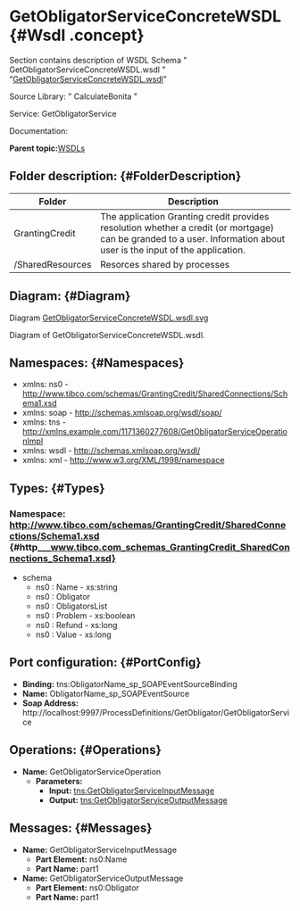 # GetObligatorServiceConcreteWSDL {#Wsdl .concept}

Section contains description of WSDL Schema " GetObligatorServiceConcreteWSDL.wsdl " “[GetObligatorServiceConcreteWSDL.wsdl](GetObligatorServiceConcreteWSDL.wsdl)”

Source Library: " CalculateBonita "

Service: GetObligatorService

Documentation:

**Parent topic:**[WSDLs](../../../projects/GrantingCredit/common/wsdl.md)

## Folder description: {#FolderDescription}

|Folder|Description|
|------|-----------|
|GrantingCredit|The application Granting credit provides resolution whether a credit \(or mortgage\) can be granded to a user. Information about user is the input of the application.|
|/SharedResources|Resorces shared by processes|

## Diagram: {#Diagram}

Diagram [GetObligatorServiceConcreteWSDL.wsdl.svg](GetObligatorServiceConcreteWSDL.wsdl.svg)

Diagram of GetObligatorServiceConcreteWSDL.wsdl.

## Namespaces: {#Namespaces}

-   xmlns: ns0 - http://www.tibco.com/schemas/GrantingCredit/SharedConnections/Schema1.xsd
-   xmlns: soap - http://schemas.xmlsoap.org/wsdl/soap/
-   xmlns: tns - http://xmlns.example.com/1171360277608/GetObligatorServiceOperationImpl
-   xmlns: wsdl - http://schemas.xmlsoap.org/wsdl/
-   xmlns: xml - http://www.w3.org/XML/1998/namespace

## Types: {#Types}

### Namespace: http://www.tibco.com/schemas/GrantingCredit/SharedConnections/Schema1.xsd {#http___www.tibco.com_schemas_GrantingCredit_SharedConnections_Schema1.xsd}

-   schema
    -   ns0 : Name - xs:string
    -   ns0 : Obligator
    -   ns0 : ObligatorsList
    -   ns0 : Problem - xs:boolean
    -   ns0 : Refund - xs:long
    -   ns0 : Value - xs:long

## Port configuration: {#PortConfig}

-   **Binding:** tns:ObligatorName\_sp\_SOAPEventSourceBinding
-   **Name:** ObligatorName\_sp\_SOAPEventSource
-   **Soap Address:** http://localhost:9997/ProcessDefinitions/GetObligator/GetObligatorService

## Operations: {#Operations}

-   **Name:** GetObligatorServiceOperation
    -   **Parameters:**
        -   **Input:** [tns:GetObligatorServiceInputMessage](#Messages)
        -   **Output:** [tns:GetObligatorServiceOutputMessage](#Messages)

## Messages: {#Messages}

-   **Name:** GetObligatorServiceInputMessage
    -   **Part Element:** ns0:Name
    -   **Part Name:** part1
-   **Name:** GetObligatorServiceOutputMessage
    -   **Part Element:** ns0:Obligator
    -   **Part Name:** part1

